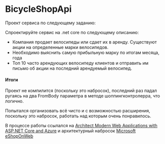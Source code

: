 # BicycleShopApi

Проект сервиса по следующему заданию:

Спроектируйте сервис на .net core по следующему описанию:

- Компания продает велосипеды или сдает их в аренду. Существуют акции на
  определенные марки велосипедов.
- Необходимо выяснить самую прибыльную марку по итогам месяца, года
- Топ 10 часто арендующих велосипеду клиентов и отправить им письмо об акции на
последний арендуемый велосипед.

#### Итоги

Проект не компилится (поскольку это набросок), последний раз падал ругаясь на два FromBody параметра в методе шоппингконтролерра, что логично.

Попытался организовать всё чисто и с возможностью расширения, поскольку это набросок, работать над которым очень понравилось.

В процессе работы ссылался на [Architect Modern Web Applications with ASP.NET Core and Azure](https://docs.microsoft.com/ru-ru/dotnet/architecture/modern-web-apps-azure/) и архитектурный набросок [Microsoft eShopOnWeb](https://github.com/dotnet-architecture/eShopOnWeb)
